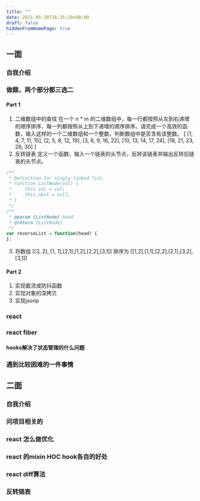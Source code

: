 ```yaml
---
title: ""
date: 2021-05-20T16:25:20+08:00
draft: false
hiddenFromHomePage: true
---
```


## 一面
### 自我介绍

### 做题，两个部分都三选二

#### Part 1
1. 二维数组中的查找
在一个 n * m 的二维数组中，每一行都按照从左到右递增的顺序排序，每一列都按照从上到下递增的顺序排序。请完成一个高效的函数，输入这样的一个二维数组和一个整数，判断数组中是否含有该整数。
[
  [1,   4,  7, 11, 15],
  [2,   5,  8, 12, 19],
  [3,   6,  9, 16, 22],
  [10, 13, 14, 17, 24],
  [18, 21, 23, 26, 30]
]
2. 反转链表
定义一个函数，输入一个链表的头节点，反转该链表并输出反转后链表的头节点。

```js
/**
 * Definition for singly-linked list.
 * function ListNode(val) {
 *     this.val = val;
 *     this.next = null;
 * }
 */
/**
 * @param {ListNode} head
 * @return {ListNode}
 */
var reverseList = function(head) {
};
```

3. 将数组 [[3, 2], [1, 1],[2,1],[1,2],[2,2],[3,1]] 排序为 [[1,2],[1,1],[2,2],[2,1],[3,2],[3,1]]
   
#### Part 2
1. 实现截流或防抖函数
2. 实现对象的深拷贝
3. 实现jsonp


### react

### react fiber

#### hooks解决了状态管理的什么问题

### 遇到比较困难的一件事情


## 二面

### 自我介绍

### 问项目相关的

### react 怎么做优化

### react 的mixin HOC hook各自的好处

### react diff算法

### 反转链表

